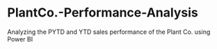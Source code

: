 # PlantCo.-Performance-Analysis
Analyzing the PYTD and YTD sales performance of the Plant Co. using Power BI
